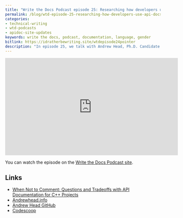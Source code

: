 ```yaml
---
title: "Write the Docs Podcast episode 25: Researching how developers use API docs, with Andrew Head"
permalink: /blog/wtd-episode-25-researching-how-developers-use-api-docs/
categories:
- technical-writing
- wtd-podcasts
- apidoc-site-updates
keywords: write the docs, podcast, documentation, language, gender
bitlink: https://idratherbewriting.site/wtdepisode24pointer
description: "In episode 25, we talk with Andrew Head, Ph.D. Candidate in Computer Science at UC Berkeley, about his research on how developers use API documentation. Specifically, we focused on a recent article he co-authored titled When Not to Comment: Questions and Tradeoffs with API Documentation for C++ Projects. During the podcast, we chat about the following: where developers look for information, how developers manage information in Google’s unique billion-line code base, when it's appropriate to just let developers read the code directly versus creating documentation, what kind of information developers look for in API documentation, the relevance of document generators such as Doxygen, and more. Andrew also talked about some projects he's working on to build interactive tools for developers to share code expertise."
---
```


<iframe width="560" height="315" src="https://www.youtube.com/embed/2u90vkdHjyg" frameborder="0" allow="accelerometer; autoplay; encrypted-media; gyroscope; picture-in-picture" allowfullscreen></iframe>

You can watch the episode on the [Write the Docs Podcast site](https://podcast.writethedocs.org/2019/10/20/episode-25-how-devs-use-api-documentation-andrew-head/).

## Links

* [When Not to Comment: Questions and Tradeoffs with API Documentation for C++ Projects](https://andrewhead.info/assets/pdf/when-not-to-comment.pdf)
* [Andrewhead.info](https://andrewhead.info/)
* [Andrew Head GitHub](https://github.com/andrewhead)
* [Codescoop](https://github.com/andrewhead/codescoop)
